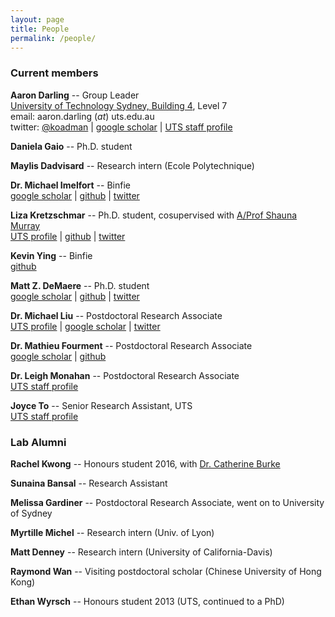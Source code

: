 ```yaml
---
layout: page
title: People
permalink: /people/
---
```


### Current members

**Aaron Darling** -- Group Leader<br/>
[University of Technology Sydney, Building 4](http://goo.gl/maps/wyLKP), Level 7<br/>
email: aaron.darling (_at_) uts.edu.au<br/>
twitter: [@koadman](http://twitter.com/koadman) | [google scholar](http://scholar.google.com/citations?user=TE8_LDwAAAAJ&hl=en&oi=ao) | [UTS staff profile](http://www.uts.edu.au/staff/aaron.darling)

**Daniela Gaio** -- Ph.D. student<br/>

**Maylis Dadvisard** -- Research intern (Ecole Polytechnique)<br/>

**Dr. Michael Imelfort** -- Binfie<br/>
[google scholar](https://scholar.google.com.au/citations?user=Ya40TnAAAAAJ&hl=en&oi=ao) | [github](https://github.com/minillinim) | [twitter](https://twitter.com/minillinim)

**Liza Kretzschmar** -- Ph.D. student, cosupervised with [A/Prof Shauna Murray](http://www.uts.edu.au/staff/shauna.murray)<br/>
[UTS profile](http://www.uts.edu.au/research-and-teaching/our-research/climate-change-cluster/our-people/research-students/anna-liza) | [github](https://github.com/bubblegirl/) | [twitter](https://twitter.com/hydra_hamster)

**Kevin Ying** -- Binfie<br/>
[github](https://github.com/kevyin)<br/>

**Matt Z. DeMaere** -- Ph.D. student<br/>
[google scholar](http://scholar.google.com.au/citations?user=hQTEUsIAAAAJ&hl=en&oi=ao) | [github](https://github.com/cerebis) | [twitter](https://twitter.com/cerebis1)

**Dr. Michael Liu** -- Postdoctoral Research Associate<br/>
[UTS profile](http://www.uts.edu.au/staff/michael.liu) | [google scholar](https://scholar.google.com.au/citations?user=e2L_LOcAAAAJ&hl=en) | [twitter](https://twitter.com/microliuliu)

**Dr. Mathieu Fourment** -- Postdoctoral Research Associate<br/>
[google scholar](https://scholar.google.com.au/citations?user=dUOgPoYAAAAJ&hl=en&oi=ao) | [github](https://github.com/4ment)

**Dr. Leigh Monahan** -- Postdoctoral Research Associate<br/>
[UTS staff profile](http://www.uts.edu.au/staff/leigh.monahan)

**Joyce To** -- Senior Research Assistant, UTS<br/>
[UTS staff profile](http://www.uts.edu.au/staff/joyce.to)


### Lab Alumni

**Rachel Kwong** -- Honours student 2016, with [Dr. Catherine Burke](http://www.uts.edu.au/staff/catherine.burke)<br/>

**Sunaina Bansal** -- Research Assistant

**Melissa Gardiner** -- Postdoctoral Research Associate, went on to University of Sydney

**Myrtille Michel** -- Research intern (Univ. of Lyon)

**Matt Denney** -- Research intern (University of California-Davis)

**Raymond Wan** -- Visiting postdoctoral scholar (Chinese University of Hong Kong)

**Ethan Wyrsch** -- Honours student 2013 (UTS, continued to a PhD)
